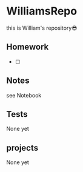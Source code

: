 # WilliamsRepo
this is William's repository😎

## Homework
- [ ]
## Notes
see Notebook
## Tests
None yet
## projects 
None yet
